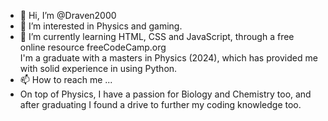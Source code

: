 - 👋 Hi, I’m @Draven2000
- 👀 I’m interested in Physics and gaming.
- 🌱 I’m currently learning HTML, CSS and JavaScript, through a free online resource freeCodeCamp.org<br>
     I'm a graduate with a masters in Physics (2024), which has provided me with solid experience in using Python.
- 📫 How to reach me ...
-  On top of Physics, I have a passion for Biology and Chemistry too, and after graduating I found a drive to further my coding knowledge too.


<!---
Draven2000/Draven2000 is a ✨ special ✨ repository because its `README.md` (this file) appears on your GitHub profile.
You can click the Preview link to take a look at your changes.
--->
